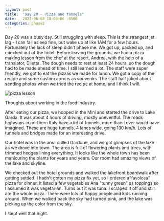 ```yaml
---
layout: post
title:  "Day 20 - Pizza and tunnels"
date:   2022-06-08 18:00:00 -0500
categories: phase2
---
```


Day 20 was a busy day. Still struggling with sleep. This is the strangest jet lag - I can fall asleep fine, but wake up at like 1AM for a few hours. Fortunately the lack of sleep didn't phase me.
We got up, packed up, and checked out of the hotel. Before leaving the grounds, we had a pizza making lesson from the chef at the resort, Andrea, with the help of a translator, Diletta.
The dough needs to rest at least 24 hours, so the dough had to be made ahead of time. I still learned a lot. The staff were super friendly, we got to eat the pizzas we made for lunch. We got a copy of the recipe
and some custom aprons as souvenirs. The staff half joked about sending photos when we tried the recipe at home, and I think I will.

![pizza lesson]({{site.baseurl}}/img/2022-06-09-pizza-lesson.jpg)

Thoughts about working in the food industry.

After eating our pizza, we hopped in the Mini and started the drive to Lake Garda. It was about 4 hours of driving, mostly uneventful. The roads highways in northern Italy
have a *lot* of tunnels, more than I ever would have imagined. These are huge tunnels, 4 lanes wide, going 130 km/h. Lots of tunnels and bridges made for an interesting drive.

Our hotel was in the area called Gardone, and we got glimpses of the lake as
we drove into town. The area is full of flowering plants and trees, with trimmed hedges lining everything. It looks like the whole town
has been manicuring the plants for years and years. Our room had amazing views of the lake and skyline.

We checked out the hotel grounds and walked the lakefront boardwalk after getting settled. I hadn't gotten my pizza fix yet, so I ordered a"favolosa" pizza for dinner. It listed a few vegetables
Ana "tunny green" as toppings so I assumed it was vegetarian. Turns out it was tuna. I scraped it off and still ate the whole pizza. There were lots of happy people and kids running around.
When we walked back the sky had turned pink, and the lake was picking up the color from the sky.

I slept well that night.
